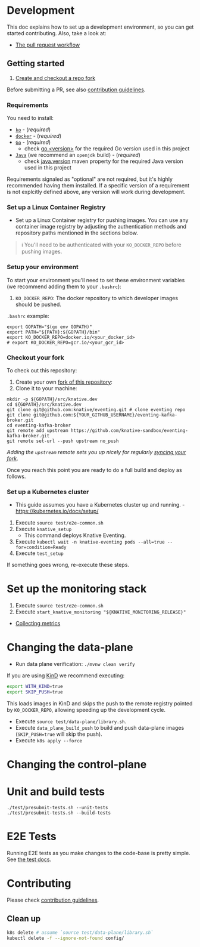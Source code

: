 # Development

This doc explains how to set up a development environment, so you can get
started contributing. Also, take a look at:

- [The pull request workflow](https://www.knative.dev/contributing/contributing/#pull-requests)

## Getting started

1. [Create and checkout a repo fork](#checkout-your-fork)

Before submitting a PR, see also [contribution guidelines](./CONTRIBUTING.md).

### Requirements

You need to install:

- [`ko`](https://github.com/google/ko) - (_required_)
- [`docker`](https://www.docker.com/) - (_required_)
- [`Go`](https://golang.org/) - (_required_)
  - check
    [go \<version\>](https://github.com/knative-sandbox/eventing-kafka-broker/blob/master/go.mod)
    for the required Go version used in this project
- [`Java`](https://www.java.com/en/) (we recommend an `openjdk` build) -
  (_required_)
  - check
    [java.version](https://github.com/knative-sandbox/eventing-kafka-broker/blob/master/data-plane/pom.xml)
    maven property for the required Java version used in this project

Requirements signaled as "optional" are not required, but it's highly
recommended having them installed. If a specific version of a requirement is not
explcitly defined above, any version will work during development.

### Set up a Linux Container Registry

- Set up a Linux Container registry for pushing images. You can use any
  container image registry by adjusting the authentication methods and
  repository paths mentioned in the sections below.

> :information_source: You'll need to be authenticated with your
> `KO_DOCKER_REPO` before pushing images.

### Setup your environment

To start your environment you'll need to set these environment variables (we
recommend adding them to your `.bashrc`):

1. `KO_DOCKER_REPO`: The docker repository to which developer images should be
   pushed.

`.bashrc` example:

```shell
export GOPATH="$(go env GOPATH)"
export PATH="${PATH}:${GOPATH}/bin"
export KO_DOCKER_REPO=docker.io/<your_docker_id>
# export KO_DOCKER_REPO=gcr.io/<your_gcr_id>
```

### Checkout your fork

To check out this repository:

1. Create your own
   [fork of this repository](https://help.github.com/articles/fork-a-repo/):
1. Clone it to your machine:

```shell
mkdir -p ${GOPATH}/src/knative.dev
cd ${GOPATH}/src/knative.dev
git clone git@github.com:knative/eventing.git # clone eventing repo
git clone git@github.com:${YOUR_GITHUB_USERNAME}/eventing-kafka-broker.git
cd eventing-kafka-broker
git remote add upstream https://github.com/knative-sandbox/eventing-kafka-broker.git
git remote set-url --push upstream no_push
```

_Adding the `upstream` remote sets you up nicely for regularly
[syncing your fork](https://help.github.com/articles/syncing-a-fork/)._

Once you reach this point you are ready to do a full build and deploy as
follows.

### Set up a Kubernetes cluster

- This guide assumes you have a Kubernetes cluster up and running. -
  https://kubernetes.io/docs/setup/

1. Execute `source test/e2e-common.sh`
1. Execute `knative_setup`
   - This command deploys Knative Eventing.
1. Execute
   `kubectl wait -n knative-eventing pods --all=true --for=condition=Ready`
1. Execute `test_setup`

If something goes wrong, re-execute these steps.

# Set up the monitoring stack

1. Execute `source test/e2e-common.sh`
1. Execute `start_knative_monitoring "${KNATIVE_MONITORING_RELEASE}"`

- [Collecting metrics](./INTERNALS.md#collecting-prometheus-metrics)

# Changing the data-plane

- Run data plane verification: `./mvnw clean verify`

If you are using [KinD](https://kind.sigs.k8s.io/) we recommend executing:

```bash
export WITH_KIND=true
export SKIP_PUSH=true
```

This loads images in KinD and skips the push to the remote registry pointed by
`KO_DOCKER_REPO`, allowing speeding up the development cycle.

- Execute `source test/data-plane/library.sh`.
- Execute `data_plane_build_push` to build and push data-plane images
  (`SKIP_PUSH=true` will skip the push).
- Execute `k8s apply --force`

# Changing the control-plane

<!--- TODO add instruction for iterating on the control-plane --->

# Unit and build tests

```shell script
./test/presubmit-tests.sh --unit-tests
./test/presubmit-tests.sh --build-tests
```

# E2E Tests

Running E2E tests as you make changes to the code-base is pretty simple. See
[the test docs](./test/README.md).

# Contributing

Please check [contribution guidelines](./CONTRIBUTING.md).

## Clean up

<!--- TODO add instruction for clean up control-plane --->

```bash
k8s delete # assume `source test/data-plane/library.sh`
kubectl delete -f --ignore-not-found config/
```
